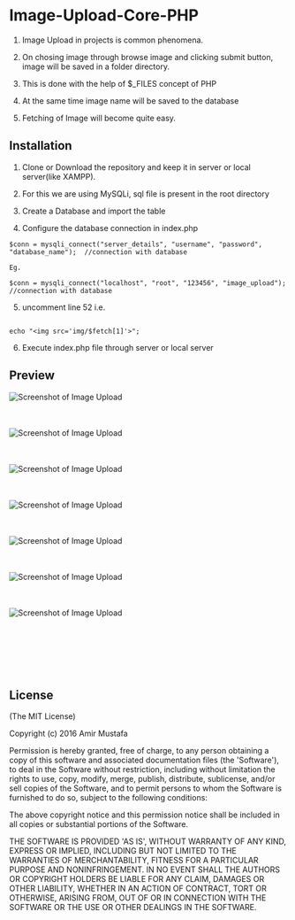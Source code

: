 # Image-Upload-Core-PHP

1. Image Upload in projects is common phenomena.

2. On chosing image through browse image and clicking submit button, image will be saved in a folder directory.

3. This is done with the help of $_FILES concept of PHP

4. At the same time image name will be saved to the database

5. Fetching of Image will become quite easy.  

## Installation
1. Clone or Download the repository and keep it in server or local server(like XAMPP).

2. For this we are using MySQLi, sql file is present in the root directory

3. Create a Database and import the table

4. Configure the database connection in index.php

```
$conn = mysqli_connect("server_details", "username", "password", "database_name");  //connection with database

Eg. 

$conn = mysqli_connect("localhost", "root", "123456", "image_upload");  //connection with database

```

5.  uncomment line 52 i.e.  

```

echo "<img src='img/$fetch[1]'>"; 

```

6. Execute index.php file through server or local server

  
## Preview


![Screenshot of Image Upload ](https://cloud.githubusercontent.com/assets/15896579/25557020/48977596-2d26-11e7-8494-7d71cf843d20.png?raw=true "Screenshot of Image Upload")
<br/><br/><br/>

![Screenshot of Image Upload ](https://cloud.githubusercontent.com/assets/15896579/25557021/4adad794-2d26-11e7-9ef9-91045bc56717.png?raw=true "Screenshot of Image Upload")
<br/><br/><br/>

![Screenshot of Image Upload ](https://cloud.githubusercontent.com/assets/15896579/25557022/4db0e526-2d26-11e7-8cc8-5f5b43ca4500.png?raw=true "Screenshot of Image Upload")
<br/><br/><br/>

![Screenshot of Image Upload ](https://cloud.githubusercontent.com/assets/15896579/25557023/508f4666-2d26-11e7-915f-b33aea9af147.png?raw=true "Screenshot of Image Upload")
<br/><br/><br/>

![Screenshot of Image Upload ](https://cloud.githubusercontent.com/assets/15896579/25557027/550179a8-2d26-11e7-84b4-f9d61f05ef02.png?raw=true "Screenshot of Image Upload")
<br/><br/><br/>

![Screenshot of Image Upload ](https://cloud.githubusercontent.com/assets/15896579/25557029/59e5d9f0-2d26-11e7-92ac-ada02685ff7b.png?raw=true "Screenshot of Image Upload")
<br/><br/><br/>

![Screenshot of Image Upload ](https://cloud.githubusercontent.com/assets/15896579/25557031/5fcd1f86-2d26-11e7-861b-7772b4560ac3.png?raw=true "Screenshot of Image Upload")
<br/><br/><br/>

<br/><br/><br/>




## License

(The MIT License)

Copyright (c) 2016 Amir Mustafa

Permission is hereby granted, free of charge, to any person obtaining
a copy of this software and associated documentation files (the
'Software'), to deal in the Software without restriction, including
without limitation the rights to use, copy, modify, merge, publish,
distribute, sublicense, and/or sell copies of the Software, and to
permit persons to whom the Software is furnished to do so, subject to
the following conditions:

The above copyright notice and this permission notice shall be
included in all copies or substantial portions of the Software.

THE SOFTWARE IS PROVIDED 'AS IS', WITHOUT WARRANTY OF ANY KIND,
EXPRESS OR IMPLIED, INCLUDING BUT NOT LIMITED TO THE WARRANTIES OF
MERCHANTABILITY, FITNESS FOR A PARTICULAR PURPOSE AND NONINFRINGEMENT.
IN NO EVENT SHALL THE AUTHORS OR COPYRIGHT HOLDERS BE LIABLE FOR ANY
CLAIM, DAMAGES OR OTHER LIABILITY, WHETHER IN AN ACTION OF CONTRACT,
TORT OR OTHERWISE, ARISING FROM, OUT OF OR IN CONNECTION WITH THE
SOFTWARE OR THE USE OR OTHER DEALINGS IN THE SOFTWARE.

